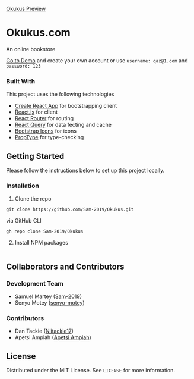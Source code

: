[Okukus Preview](https://okukus.netlify.app)

# Okukus.com

An online bookstore

<!-- We sell physical copies of all books via the web. -->

[Go to Demo](https://okukus.netlify.app) and create your own account or use `username: qaz@1.com` and `password: 123`

### Built With

This project uses the following technologies

- [Create React App](https://github.com/facebook/create-react-app) for bootstrapping client
- [React.js](https://reactjs.org) for client
- [React Router](https://reacttraining.com/react-router/) for routing
- [React Query](https://react-query.tanstack.com) for data fecting and cache
- [Bootstrap Icons](https://icons.getbootstrap.com) for icons
- [PropType](https://www.npmjs.com/package/prop-types) for type-checking

 <!-- <details open="open">
  <ol>
    <li>
      <a href="#about-the-project">Front-end Tech</a>
      <ul>
        <li><a href="https://reactjs.org">React</a></li>
        <li><a href="https://reactrouter.com">React Router</a></li>
         <li><a href="https://react-query.tanstack.com">React Query</a><li>        
        <li><a href="https://icons.getbootstrap.com">Bootstrap Icons</a><li>    
        <li><a href="https://www.npmjs.com/package/prop-types">prop-types</a><li>    
      </ul>
    </li>
    <li>
      <a href="#getting-started">Back-end Tech</a>
      <ul>
      <li><a href="php.net">PHP</a></li>
      </ul>
    </li>
   
  </ol>
</details> -->

<!-- GETTING STARTED -->

## Getting Started

Please follow the instructions below to set up this project locally.

<!--To get a local copy up and running, please follow these simple example steps.-->

<!-- LICENSE -->
<!--
### Clone Repo

Clone the Okukus Git repo:

```
git clone https://github.com/Sam-2019/Okukus.git
```

Via GitHub CLI

```
gh repo clone Sam-2019/Okukus
``` -->

### Installation

1. Clone the repo

```
git clone https://github.com/Sam-2019/Okukus.git
```

via GitHub CLI

```
gh repo clone Sam-2019/Okukus
```

2. Install NPM packages

```npm install

```

## Collaborators and Contributors

### Development Team

- Samuel Martey ([Sam-2019](https://github.com/Sam-2019))
- Senyo Motey ([senyo-motey](https://github.com/senyo-motey))

### Contributors

- Dan Tackie ([Niitackie17](https://github.com/Niitackie17))
- Apetsi Ampiah ([Apetsi Ampiah](https://github.com/aapetsi))

## License

Distributed under the MIT License. See `LICENSE` for more information.
